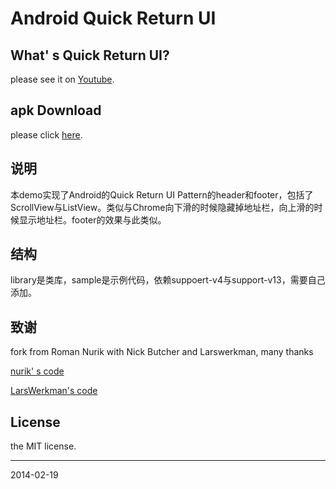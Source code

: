 Android Quick Return UI
=======================

## What' s Quick Return UI?
please see it on [Youtube][1].

## apk Download
please click [here][2].

## 说明
本demo实现了Android的Quick Return UI Pattern的header和footer，包括了ScrollView与ListView。类似与Chrome向下滑的时候隐藏掉地址栏，向上滑的时候显示地址栏。footer的效果与此类似。

## 结构
library是类库，sample是示例代码，依赖suppoert-v4与support-v13，需要自己添加。

## 致谢
fork from Roman Nurik with Nick Butcher and Larswerkman, many thanks

[nurik' s code][3] 

[LarsWerkman's code][4]

## License
the MIT license.

---
2014-02-19

[1]: https://www.youtube.com/watch?v=PL9s0IJ9oiI
[2]: https://dl.dropboxusercontent.com/u/96034496/apps/quick-return-sample.apk
[3]: http://code.google.com/p/romannurik-code/source/browse/misc/scrolltricks
[4]: https://github.com/LarsWerkman/QuickReturnListView

